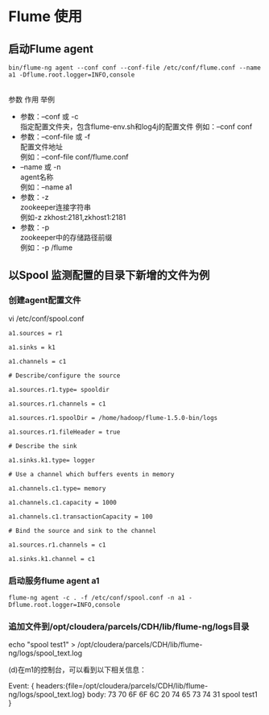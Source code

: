 # Flume 使用

## 启动Flume agent
	bin/flume-ng agent --conf conf --conf-file /etc/conf/flume.conf --name a1 -Dflume.root.logger=INFO,console	
<br/>
参数	作用	举例 <br/>

*   参数：–conf 或 -c	
		指定配置文件夹，包含flume-env.sh和log4j的配置文件		例如：–conf conf
*   参数：–conf-file 或 -f	
   		配置文件地址	
  	 	例如：–conf-file conf/flume.conf
*    –name 或 -n <br/>
   		agent名称<br/>
    	 	例如：–name a1
*  	参数：-z	
   		zookeeper连接字符串	
   	 	例如-z zkhost:2181,zkhost1:2181
* 	参数：-p	
  		zookeeper中的存储路径前缀	
  	 	例如：-p /flume

## 以Spool 监测配置的目录下新增的文件为例

### 创建agent配置文件

 	
vi /etc/conf/spool.conf


	a1.sources = r1
	
	a1.sinks = k1
	
	a1.channels = c1

	# Describe/configure the source

	a1.sources.r1.type= spooldir
	
	a1.sources.r1.channels = c1
	
	a1.sources.r1.spoolDir = /home/hadoop/flume-1.5.0-bin/logs
	
	a1.sources.r1.fileHeader = true
	
	# Describe the sink
	
	a1.sinks.k1.type= logger
	
	# Use a channel which buffers events in memory

	a1.channels.c1.type= memory
	
	a1.channels.c1.capacity = 1000
	
	a1.channels.c1.transactionCapacity = 100

	# Bind the source and sink to the channel
	
	a1.sources.r1.channels = c1
	
	a1.sinks.k1.channel = c1

### 启动服务flume agent a1

 	
	flume-ng agent -c . -f /etc/conf/spool.conf -n a1 -Dflume.root.logger=INFO,console

### 追加文件到/opt/cloudera/parcels/CDH/lib/flume-ng/logs目录

 	
echo "spool test1" > /opt/cloudera/parcels/CDH/lib/flume-ng/logs/spool_text.log

(d)在m1的控制台，可以看到以下相关信息：

 Event: { headers:{file=/opt/cloudera/parcels/CDH/lib/flume-ng/logs/spool_text.log} body: 73 70 6F 6F 6C 20 74 65 73 74 31        spool test1 }

 